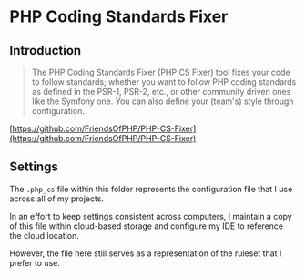 # PHP Coding Standards Fixer

## Introduction

> The PHP Coding Standards Fixer (PHP CS Fixer) tool fixes your code to follow standards; whether you want to follow PHP coding standards as defined in the PSR-1, PSR-2, etc., or other community driven ones like the Symfony one. You can also define your (team's) style through configuration.

[https://github.com/FriendsOfPHP/PHP-CS-Fixer](https://github.com/FriendsOfPHP/PHP-CS-Fixer)

## Settings

The `.php_cs` file within this folder represents the configuration file that I use across all of my projects.

In an effort to keep settings consistent across computers, I maintain a copy of this file within cloud-based storage and configure my IDE to reference the cloud location.


However, the file here still serves as a representation of the ruleset that I prefer to use.